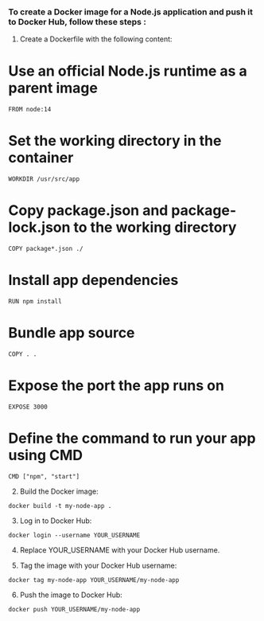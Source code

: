 ### To create a Docker image for a Node.js application and push it to Docker Hub, follow these steps :

1. Create a Dockerfile with the following content:

# Use an official Node.js runtime as a parent image
```
FROM node:14
```
# Set the working directory in the container
```
WORKDIR /usr/src/app
```
# Copy package.json and package-lock.json to the working directory
```
COPY package*.json ./
```
# Install app dependencies
```
RUN npm install
```
# Bundle app source
```
COPY . .
```
# Expose the port the app runs on
```
EXPOSE 3000
```
# Define the command to run your app using CMD
```
CMD ["npm", "start"]
```

2. Build the Docker image:
```
docker build -t my-node-app .
```
3. Log in to Docker Hub:
```
docker login --username YOUR_USERNAME
```

4. Replace YOUR_USERNAME with your Docker Hub username.


5. Tag the image with your Docker Hub username:
```
docker tag my-node-app YOUR_USERNAME/my-node-app
```

6. Push the image to Docker Hub:
```
docker push YOUR_USERNAME/my-node-app
```
